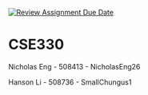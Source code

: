 [![Review Assignment Due Date](https://classroom.github.com/assets/deadline-readme-button-24ddc0f5d75046c5622901739e7c5dd533143b0c8e959d652212380cedb1ea36.svg)](https://classroom.github.com/a/JB3ChsFY)
# CSE330
Nicholas Eng - 508413 - NicholasEng26

Hanson Li - 508736 - SmallChungus1
